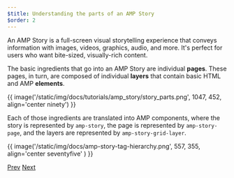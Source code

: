 ```yaml
---
$title: Understanding the parts of an AMP Story
$order: 2
---
```


An AMP Story is a full-screen visual storytelling experience that conveys information with images, videos, graphics, audio, and more. It's perfect for users who want bite-sized, visually-rich content.  

The basic ingredients that go into an AMP Story are individual **pages**. These pages, in turn, are composed of individual **layers** that contain basic HTML and AMP **elements**.

{{ image('/static/img/docs/tutorials/amp_story/story_parts.png', 1047, 452, align='center ninety') }}

Each of those ingredients are translated into AMP components, where the story is represented by `amp-story`, the page is represented by `amp-story-page`, and the layers are represented by `amp-story-grid-layer`.

{{ image('/static/img/docs/amp-story-tag-hierarchy.png', 557, 355, align='center seventyfive' ) }}

<div class="prev-next-buttons">
  <a class="button prev-button" href="/docs/tutorials/visual_story/setting_up.html"><span class="arrow-prev">Prev</span></a>
  <a class="button next-button" href="/docs/tutorials/visual_story/starting_story.html"><span class="arrow-next">Next</span></a>
</div>
